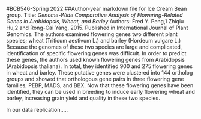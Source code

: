 #BCB546-Spring 2022
##Author-year markdown file for Ice Cream Bean group.
Title: _Genome-Wide Comparative Analysis of Flowering-Related Genes in Arabidopsis, Wheat, and Barley_
Authors: Fred Y. Peng,1 Zhiqiu Hu,2 and Rong-Cai Yang, 2015.
Published in International Journal of Plant Genomics.
The authors examined flowering genes two different plant species; wheat (Triticum aestivum L.) and barley (Hordeum vulgare L.)  Because the genomes of these two species are large and complicated, identification of specific flowering genes was difficult. In order to predict these  genes, the authors used known flowering genes from Arabidopsis (Arabidopsis thaliana). In total, they identified 900 and 275 flowering genes in wheat and barley. These putative genes were clustered into 144 ortholog groups and showed that orthologous gene pairs in three flowering gene families; PEBP, MADS, and BBX. Now that these flowering genes have been identified, they can be used in breeding to induce early flowering wheat and barley, increasing grain yield and quality in these two species.

In our data replication.....
